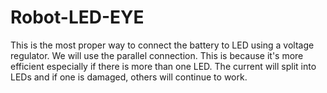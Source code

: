 # Robot-LED-EYE
This is the most proper way to connect the battery to LED using a voltage regulator. We will use the parallel connection. This is because it's more efficient especially if there is more than one LED. The current will split into LEDs and if one is damaged, others will continue to work.
